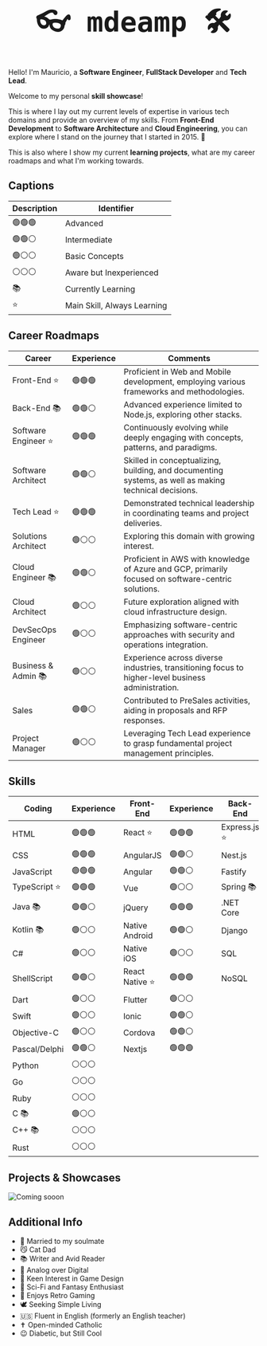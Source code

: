 
<div align="center">
  <h1 style="font-size: 56px; font-family: monospace">👓 mdeamp 🛠</h1>
</div>

Hello! I'm Mauricio, a **Software Engineer**, **FullStack Developer** and **Tech Lead**.

Welcome to my personal **skill showcase**!

This is where I lay out my current levels of expertise in various tech domains and provide an overview of my skills. From **Front-End Development** to **Software Architecture** and **Cloud Engineering**, you can explore where I stand on the journey that I started in 2015. 🚀

This is also where I show my current **learning projects**, what are my career roadmaps and what I'm working towards.

## Captions

| Description | Identifier |
| --- | --- |
| 🟢🟢🟢 | Advanced |
| 🟢🟢⚪️ | Intermediate |
| 🟢⚪️⚪️ | Basic Concepts |
| ⚪️⚪️⚪️ | Aware but Inexperienced |
| 📚 | Currently Learning |
| ⭐️ | Main Skill, Always Learning |

## Career Roadmaps

| Career | Experience | Comments |
| --- | --- | --- |
| Front-End ⭐️ | 🟢🟢🟢 | Proficient in Web and Mobile development, employing various frameworks and methodologies. |
| Back-End 📚 | 🟢🟢⚪️ | Advanced experience limited to Node.js, exploring other stacks. |
| Software Engineer ⭐️ | 🟢🟢🟢 | Continuously evolving while deeply engaging with concepts, patterns, and paradigms. |
| Software Architect | 🟢🟢⚪️ | Skilled in conceptualizing, building, and documenting systems, as well as making technical decisions. |
| Tech Lead ⭐️ | 🟢🟢🟢 | Demonstrated technical leadership in coordinating teams and project deliveries. |
| Solutions Architect | 🟢⚪️⚪️ | Exploring this domain with growing interest. |
| Cloud Engineer 📚 | 🟢🟢⚪️ | Proficient in AWS with knowledge of Azure and GCP, primarily focused on software-centric solutions. |
| Cloud Architect | 🟢⚪️⚪️ | Future exploration aligned with cloud infrastructure design. |
| DevSecOps Engineer | 🟢⚪️⚪️ | Emphasizing software-centric approaches with security and operations integration. |
| Business & Admin 📚 | 🟢⚪️⚪️ | Experience across diverse industries, transitioning focus to higher-level business administration. |
| Sales | 🟢🟢⚪️ | Contributed to PreSales activities, aiding in proposals and RFP responses. |
| Project Manager | 🟢⚪️⚪️ | Leveraging Tech Lead experience to grasp fundamental project management principles. |

## Skills

| Coding | Experience | Front-End | Experience | Back-End | Experience
| --- | --- | --- | --- | --- | --- |
| HTML | 🟢🟢🟢 | React ⭐️ | 🟢🟢🟢 | Express.js ⭐️ | 🟢🟢🟢 |
| CSS | 🟢🟢🟢 | AngularJS | 🟢🟢⚪️ | Nest.js | 🟢🟢⚪️ |
| JavaScript | 🟢🟢🟢 | Angular | 🟢🟢⚪️ | Fastify | 🟢⚪️⚪️ |
| TypeScript ⭐️ | 🟢🟢🟢 | Vue | 🟢⚪️⚪️ | Spring 📚 | ⚪️⚪️⚪️ |
| Java 📚 | 🟢🟢⚪️ | jQuery | 🟢🟢🟢 | .NET Core | 🟢⚪️⚪️ |
| Kotlin 📚 | 🟢⚪️⚪️ | Native Android | 🟢🟢⚪️ | Django | ⚪️⚪️⚪️ |
| C\# | 🟢⚪️⚪️ | Native iOS | 🟢⚪️⚪️ | SQL | 🟢🟢⚪️ |
| ShellScript | 🟢🟢⚪️ | React Native ⭐️ | 🟢🟢🟢 | NoSQL | 🟢🟢⚪️ |
| Dart | 🟢⚪️⚪️ | Flutter | 🟢⚪️⚪️ |
| Swift | 🟢⚪️⚪️ | Ionic | 🟢🟢⚪️ |
| Objective-C | 🟢⚪️⚪️ | Cordova | 🟢🟢⚪️ |
| Pascal/Delphi | 🟢🟢⚪️ | Nextjs | 🟢🟢🟢 |
| Python | ⚪️⚪️⚪️ |
| Go | ⚪️⚪️⚪️ |
| Ruby | ⚪️⚪️⚪️ |
| C 📚 | 🟢⚪️⚪️ |
| C++ 📚 | ⚪️⚪️⚪️ |
| Rust | ⚪️⚪️⚪️ |

## Projects & Showcases

![Coming sooon](https://img.shields.io/badge/Coming_soon-black)

## Additional Info

- 💜 Married to my soulmate
- 😼 Cat Dad
- 📚 Writer and Avid Reader
- 📝 Analog over Digital
- 💭 Keen Interest in Game Design
- 🤖 Sci-Fi and Fantasy Enthusiast
- 👾 Enjoys Retro Gaming
- 🕊️ Seeking Simple Living
- 🇺🇸 Fluent in English (formerly an English teacher)
- ✝️ Open-minded Catholic
- 😉 Diabetic, but Still Cool
